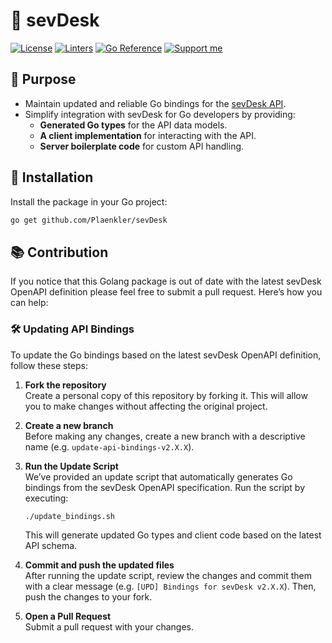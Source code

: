# 📖 sevDesk

[![License](https://img.shields.io/badge/License-BSD_3--Clause-blue.svg)](https://opensource.org/licenses/BSD-3-Clause)
[![Linters](https://github.com/Plaenkler/sevDesk/actions/workflows/linters.yml/badge.svg)](https://github.com/Plaenkler/sevDesk/actions/workflows/linters.yml)
[![Go Reference](https://pkg.go.dev/badge/github.com/Plaenkler/sevDesk.svg)](https://pkg.go.dev/github.com/Plaenkler/sevDesk)
[![Support me](https://img.shields.io/badge/Support%20me%20%E2%98%95-orange.svg)](https://www.buymeacoffee.com/Plaenkler)

## 🎯 Purpose

- Maintain updated and reliable Go bindings for the [sevDesk API](https://api.sevdesk.de/).
- Simplify integration with sevDesk for Go developers by providing:
  - **Generated Go types** for the API data models.
  - **A client implementation** for interacting with the API.
  - **Server boilerplate code** for custom API handling.

## 🚀 Installation

Install the package in your Go project:

```bash
go get github.com/Plaenkler/sevDesk
```

## 📚 Contribution

If you notice that this Golang package is out of date with the latest sevDesk OpenAPI definition please feel free to submit a pull request.
Here’s how you can help:

### 🛠 **Updating API Bindings**

To update the Go bindings based on the latest sevDesk OpenAPI definition, follow these steps:

1. **Fork the repository**  
   Create a personal copy of this repository by forking it.
   This will allow you to make changes without affecting the original project.

2. **Create a new branch**  
   Before making any changes, create a new branch with a descriptive name (e.g. `update-api-bindings-v2.X.X`).

3. **Run the Update Script**  
   We’ve provided an update script that automatically generates Go bindings from the sevDesk OpenAPI specification.
   Run the script by executing:
   ```bash
   ./update_bindings.sh
   ```
   This will generate updated Go types and client code based on the latest API schema.

4. **Commit and push the updated files**  
   After running the update script, review the changes and commit them with a clear message (e.g. `[UPD] Bindings for sevDesk v2.X.X`).
   Then, push the changes to your fork.

5. **Open a Pull Request**  
   Submit a pull request with your changes.